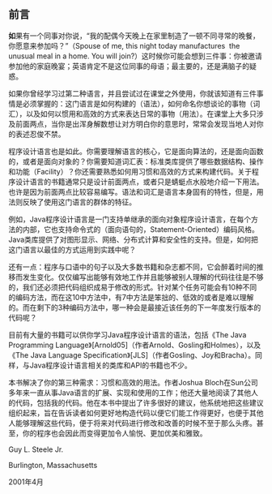 ## 前言

**如**果有一个同事对你说，“我的配偶今天晚上在家里制造了一顿不同寻常的晚餐，你愿意来参加吗？”（Spouse of me, this night today manufactures  the unusual meal in a home. You will join?）这时候你可能会想到三件事：你被邀请参加他的家庭晚宴；英语肯定不是这位同事的母语；最主要的，还是满脑子的疑惑。

如果你曾经学习过第二种语言，并且尝试过在课堂之外使用，你就该知道有三件事情是必须掌握的：这门语言是如何构建的（语法），如何命名你想谈论的事物（词汇），以及如何以惯用和高效的方式来表达日常的事物（用法）。在课堂上大多只涉及前面两点，当你是出浑身解数想让对方明白你的意思时，常常会发现当地人对你的表述忍俊不禁。

程序设计语言也是如此。你需要理解语言的核心，它是面向算法的，还是面向函数的，或者是面向对象的？你需要知道词汇表：标准类库提供了哪些数据结构、操作和功能（Facility）？你还需要熟悉如何用习惯和高效的方式来构建代码。关于程序设计语言的书籍通常只是设计前面两点，或者只是蜻蜓点水般地介绍一下用法。也许是因为前面两点比较容易编写。语法和词汇是语言本身固有的特性，但是，用法则反映了使用这门语言的群体的特征。

例如，Java程序设计语言是一门支持单继承的面向对象程序设计语言，在每个方法的内部，它也支持命令式的（面向语句的，Statement-Oriented）编码风格。Java类库提供了对图形显示、网络、分布式计算和安全性的支持。但是，如何把这门语言以最佳的方式运用到实践中呢？

还有一点：程序与口语中的句子以及大多数书籍和杂志都不同，它会醉着时间的推移而发生变化。仅仅编写出能够有效地工作并且能够被别人理解的代码往往是不够的，我们还必须把代码组织成易于修改的形式。针对某个任务可能会有10种不同的编码方法，而在这10中方法中，有7中方法是笨拙的、低效的或者是难以理解的。而在剩下的3种编码方法中，哪一种会是最接近该任务的下一年度发行版本的代码呢？

目前有大量的书籍可以供你学习Java程序设计语言的语法，包括《The Java Programming Language》[Arnold05]（作者Arnold、Gosling和Holmes），以及《The Java Language Specification》[JLS]（作者Gosling、Joy和Bracha）。同样，与Java程序设计语言相关的类库和API的书籍也不少。

本书解决了你的第三种需求：习惯和高效的用法。作者Joshua Bloch在Sun公司多年来一直从事Java语言的扩展、实现和使用的工作；他还大量地阅读了其他人的代码，包括我的代码。他在本书中提出了许多很好的建议，他系统地把这些建议组织起来，旨在告诉读者如何更好地构造代码以便它们能工作得更好，也便于其他人能够理解这些代码，便于将来对代码进行修改和改善的时候不至于那么头疼。甚至，你的程序也会因此而变得更加令人愉悦、更加优美和雅致。

Guy L. Steele Jr.

Burlington, Massachusetts

2001年4月